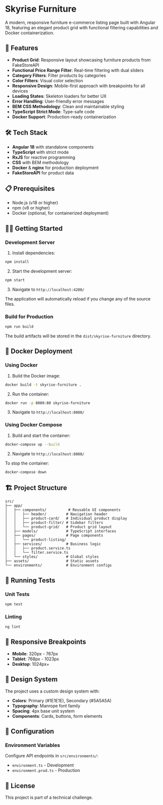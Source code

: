 # Skyrise Furniture

A modern, responsive furniture e-commerce listing page built with Angular 18, featuring an elegant product grid with functional filtering capabilities and Docker containerization.

## 🚀 Features

- **Product Grid**: Responsive layout showcasing furniture products from FakeStoreAPI
- **Functional Price Range Filter**: Real-time filtering with dual sliders
- **Category Filters**: Filter products by categories
- **Color Filters**: Visual color selection
- **Responsive Design**: Mobile-first approach with breakpoints for all devices
- **Loading States**: Skeleton loaders for better UX
- **Error Handling**: User-friendly error messages
- **BEM CSS Methodology**: Clean and maintainable styling
- **TypeScript Strict Mode**: Type-safe code
- **Docker Support**: Production-ready containerization

## 🛠️ Tech Stack

- **Angular 18** with standalone components
- **TypeScript** with strict mode
- **RxJS** for reactive programming
- **CSS** with BEM methodology
- **Docker** & **nginx** for production deployment
- **FakeStoreAPI** for product data

## 📋 Prerequisites

- Node.js (v18 or higher)
- npm (v8 or higher)
- Docker (optional, for containerized deployment)

## 🏃‍♂️ Getting Started

### Development Server

1. Install dependencies:
```bash
npm install
```

2. Start the development server:
```bash
npm start
```

3. Navigate to `http://localhost:4200/`

The application will automatically reload if you change any of the source files.

### Build for Production

```bash
npm run build
```

The build artifacts will be stored in the `dist/skyrise-furniture` directory.

## 🐳 Docker Deployment

### Using Docker

1. Build the Docker image:
```bash
docker build -t skyrise-furniture .
```

2. Run the container:
```bash
docker run -p 8080:80 skyrise-furniture
```

3. Navigate to `http://localhost:8080/`

### Using Docker Compose

1. Build and start the container:
```bash
docker-compose up --build
```

2. Navigate to `http://localhost:8080/`

To stop the container:
```bash
docker-compose down
```

## 🏗️ Project Structure

```
src/
├── app/
│   ├── components/          # Reusable UI components
│   │   ├── header/         # Navigation header
│   │   ├── product-card/   # Individual product display
│   │   ├── product-filter/ # Sidebar filters
│   │   └── product-grid/   # Product grid layout
│   ├── models/             # TypeScript interfaces
│   ├── pages/              # Page components
│   │   └── product-listing/
│   ├── services/           # Business logic
│   │   ├── product.service.ts
│   │   └── filter.service.ts
│   └── styles/             # Global styles
├── assets/                 # Static assets
└── environments/           # Environment configs
```

## 🧪 Running Tests

### Unit Tests
```bash
npm test
```

### Linting
```bash
ng lint
```

## 📱 Responsive Breakpoints

- **Mobile**: 320px - 767px
- **Tablet**: 768px - 1023px
- **Desktop**: 1024px+

## 🎨 Design System

The project uses a custom design system with:
- **Colors**: Primary (#1E1E1E), Secondary (#5A5A5A)
- **Typography**: Manrope font family
- **Spacing**: 4px base unit system
- **Components**: Cards, buttons, form elements

## 🔧 Configuration

### Environment Variables

Configure API endpoints in `src/environments/`:
- `environment.ts` - Development
- `environment.prod.ts` - Production

## 📄 License

This project is part of a technical challenge.
